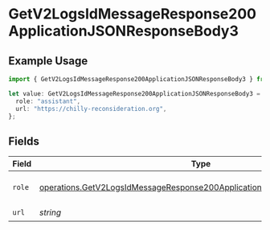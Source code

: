 # GetV2LogsIdMessageResponse200ApplicationJSONResponseBody3

## Example Usage

```typescript
import { GetV2LogsIdMessageResponse200ApplicationJSONResponseBody3 } from "orq-poc-typescript-multi-env-version/models/operations";

let value: GetV2LogsIdMessageResponse200ApplicationJSONResponseBody3 = {
  role: "assistant",
  url: "https://chilly-reconsideration.org",
};
```

## Fields

| Field                                                                                                                                                                | Type                                                                                                                                                                 | Required                                                                                                                                                             | Description                                                                                                                                                          |
| -------------------------------------------------------------------------------------------------------------------------------------------------------------------- | -------------------------------------------------------------------------------------------------------------------------------------------------------------------- | -------------------------------------------------------------------------------------------------------------------------------------------------------------------- | -------------------------------------------------------------------------------------------------------------------------------------------------------------------- |
| `role`                                                                                                                                                               | [operations.GetV2LogsIdMessageResponse200ApplicationJSONResponseBody2Role](../../models/operations/getv2logsidmessageresponse200applicationjsonresponsebody2role.md) | :heavy_check_mark:                                                                                                                                                   | The role of the prompt message                                                                                                                                       |
| `url`                                                                                                                                                                | *string*                                                                                                                                                             | :heavy_check_mark:                                                                                                                                                   | N/A                                                                                                                                                                  |